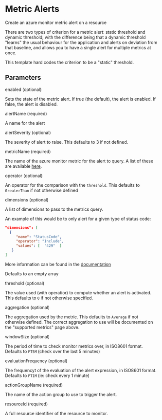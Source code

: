 # Metric Alerts

Create an azure monitor metric alert on a resource

There are two types of criterion for a metric alert: static threshold and dynamic threshold, with the difference being that a dynamic threshold "learns" the usual behaviour for the application and alerts on deviation from that baseline, and allows you to have a single alert for multiple metrics at once.

This template hard codes the criterion to be a "static" threshold.

## Parameters

enabled (optional)

Sets the state of the metric alert. If true (the default), the alert is enabled.   If false, the alert is disabled.

alertName (required)

A name for the alert

alertSeverity (optional)

The severity of alert to raise.
This defaults to 3 if not defined.

metricName (required)

The name of the azure monitor metric for the alert to query. 
A list of these are available [here](https://docs.microsoft.com/en-us/azure/azure-monitor/platform/metrics-supported).

operator (optional)

An operator for the comparison with the `threshold`.
This defaults to `GreaterThan` if not otherwise defined

dimensions (optional)

A list of dimensions to pass to the metrics query.

An example of this would be to only alert for a given type of status code: 

```json
"dimensions": [
  {
     "name": "StatusCode",
     "operator": "Include",
     "values": [  "429"  ]
   }
]
```

More information can be found in the [documentation](https://docs.microsoft.com/en-us/azure/templates/microsoft.insights/2018-03-01/metricalerts)

Defaults to an empty array

threshold (optional)

The value used (with operatior) to compute whether an alert is activated.
This defaults to `0` if not otherwise specified.

aggregation (optional)

The aggregation used by the metric.
This defaults to `Average` if not otherwise defined.
The correct aggregation to use will be documented on the "supported metrics" page above.

windowSize (optional)

The period of time to check monitor metrics over, in ISO8601 format.
Defaults to `PT5M` (check over the last 5 minutes)

evaluationFrequency (optional)

The frequencyt of the evaluation of the alert expression, in ISO8601 format.
Defaults to `PT1M` (ie: check every 1 minute)

actionGroupName (required)

The name of the action group to use to trigger the alert.

resourceId (required)

A full resource identifier of the resource to monitor.
